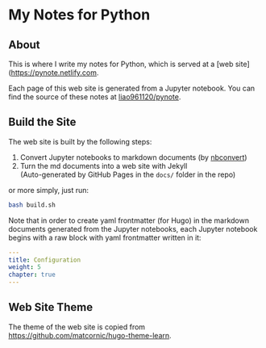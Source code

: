 # My Notes for Python

## About

This is where I write my notes for Python, which is served at a [web site](https://pynote.netlify.com.

Each page of this web site is generated from a Jupyter notebook. You can find the source of these notes at [liao961120/pynote](https://github.com/liao961120/pynote).

## Build the Site

The web site is built by the following steps: 

1. Convert Jupyter notebooks to markdown documents (by [nbconvert](https://github.com/jupyter/nbconvert))
1. Turn the md documents into a web site with Jekyll  
(Auto-generated by GitHub Pages in the `docs/` folder in the repo)

or more simply, just run:

```bash
bash build.sh
```

Note that in order to create yaml frontmatter (for Hugo) in the markdown documents generated from the Jupyter notebooks, each Jupyter notebook begins with a raw block with yaml frontmatter written in it:

```yaml
---
title: Configuration
weight: 5
chapter: true
---
```

## Web Site Theme

The theme of the web site is copied from <https://github.com/matcornic/hugo-theme-learn>.
